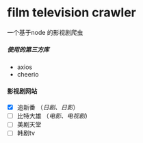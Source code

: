 # film television crawler
一个基于node 的影视剧爬虫

##### 使用的第三方库

- axios
- cheerio



#### 影视剧网站

- [x] 追新番 （*日剧、日影*）
- [ ] 比特大雄 （*电影、电视剧*）
- [ ] 美剧天堂
- [ ] 韩剧tv
